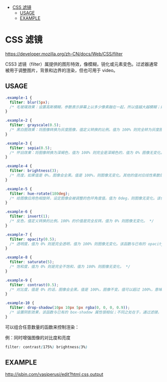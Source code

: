 - [CSS 滤镜](#css-%E6%BB%A4%E9%95%9C)
  - [USAGE](#usage)
  - [EXAMPLE](#example)

# CSS 滤镜

https://developer.mozilla.org/zh-CN/docs/Web/CSS/filter

CSS3 滤镜（filter）属提供的图形特效，像模糊，锐化或元素变色。过滤器通常被用于调整图片，背景和边界的渲染，但也可用于 video。

## USAGE

```css
.example-1 {
  filter: blur(5px); 
  /* 毛玻璃效果：设置高斯模糊，参数表示屏幕上以多少像素融在一起，所以值越大越模糊；如果没有设定值，则默认是 0；这个参数可设置 css 长度值，但不接受百分比值 */
}

.example-2 {
  filter: grayscale(0.5); 
  /* 黑白图效果：将图像转换为灰度图像，值定义转换的比例。值为 100% 则完全转为灰度图像，值为 0% 图像无变化。默认值是 0 */
}

.example-3 {
  filter: sepia(0.5); 
  /* 怀旧效果：将图像转换为深褐色，值为 100% 则完全是深褐色的，值为 0% 图像无变化。 */
}

.example-4 {
  filter: brightness(3); 
  /* 亮度，如果值是 0%，图像会全黑。值是 100%，则图像无变化。其他的值对应线性乘数效果。值超过 100% 也是可以的，图像会比原来更亮。如果没有设定值，默认是 1。 */
}

.example-5 {
  filter: hue-rotate(180deg); 
  /* 给图像应用色相旋转，设定图像会被调整的色环角度值。值为 0deg，则图像无变化。该值虽然没有最大值，超过 360deg 的值相当于又绕一圈。默认值是 0deg */
}

.example-6 {
  filter: invert(1); 
  /* 反色，值定义转换的比例。100% 的价值是完全反转。值为 0% 则图像无变化。 */
}

.example-7 {
  filter: opacity(0.5); 
  /* 透明度，值为 0% 则是完全透明，值为 100% 则图像无变化。该函数与已有的 opacity 属性很相似，不同之处在于通过 filter，一些浏览器为了提升性能会提供硬件加速。 */
}

.example-8 {
  filter: saturate(5);
  /* 饱和度，值为 0% 则是完全不饱和，值为 100% 则图像无变化。 */
}

.example-9 {
  filter: contrast(0.5); 
  /* 对比度，值是 0% 的话，图像会全黑。值是 100%，图像不变。值可以超过 100%，意味着会运用更低的对比。若没有设置值，默认是 1。 */
}

.example-10 {
  filter: drop-shadow(10px 10px 5px rgba(0, 0, 0, 0.9)); 
  /* 设置阴影效果，该函数与已有的 box-shadow 属性很相似；不同之处在于，通过滤镜，一些浏览器为了更好的性能会提供硬件加速 */
}
```

可以组合任意数量的函数来控制渲染：

例：同时增强图像的对比度和亮度
```css
filter: contrast(175%) brightness(3%)
```

## EXAMPLE

http://jsbin.com/vasiperusi/edit?html,css,output
